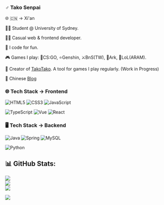### ♂️ Tako Senpai 

🌐 🇨🇳 -> Xi'an

🧑‍🎓 Student @ University of Sydney. 

👨‍💻 Casual web & frontend developer.

🌈 I code for fun. 

🎮 Games I play: 🔫CS:GO, ⭐Genshin, ⚔️BnS(TW), 🦕Ark, 🗼LoL(ARAM).

🐙 Creator of [TakoTako](https://tako-tako.netlify.app/). A tool for games I play regularly. (Work in Progress)

📓 Chinese [Blog](https://takosenpai2687.github.io/)

### 🌐 Tech Stack -> Frontend
![HTML5](https://img.shields.io/badge/html5-%23E34F26.svg?style=for-the-badge&logo=html5&logoColor=white) 
![CSS3](https://img.shields.io/badge/css3-%231572B6.svg?style=for-the-badge&logo=css3&logoColor=white) 
![JavaScript](https://img.shields.io/badge/javascript-%23323330.svg?style=for-the-badge&logo=javascript&logoColor=%23F7DF1E) 

![TypeScript](https://img.shields.io/badge/typescript-%23007ACC.svg?style=for-the-badge&logo=typescript&logoColor=white)
![Vue](https://img.shields.io/badge/Vue.js-35495E?style=for-the-badge&logo=vuedotjs&logoColor=white)
![React](https://img.shields.io/badge/react-%2320232a.svg?style=for-the-badge&logo=react&logoColor=%2361DAFB) 

<!-- ![Redux](https://img.shields.io/badge/redux-%23593d88.svg?style=for-the-badge&logo=redux&logoColor=white) -->

<!-- ![Ant-Design](https://img.shields.io/badge/-AntDesign-%230170FE?style=for-the-badge&logo=ant-design&logoColor=white) 
![MUI](https://img.shields.io/badge/MUI-%230081CB.svg?style=for-the-badge&logo=material-ui&logoColor=white)  -->

### 🖥️ Tech Stack -> Backend
![Java](https://img.shields.io/badge/java-%23ED8B00.svg?style=for-the-badge&logo=java&logoColor=white)
![Spring](https://img.shields.io/badge/spring-%236DB33F.svg?style=for-the-badge&logo=spring&logoColor=white) 
![MySQL](https://img.shields.io/badge/mysql-%2300f.svg?style=for-the-badge&logo=mysql&logoColor=white) 

![Python](https://img.shields.io/badge/python-3670A0?style=for-the-badge&logo=python&logoColor=ffdd54)

## 📊 GitHub Stats:
![](https://github-readme-stats.vercel.app/api?username=takosenpai2687&theme=default&hide_border=false&include_all_commits=true&count_private=true)<br/>
![](https://github-readme-streak-stats.herokuapp.com/?user=takosenpai2687&theme=default&hide_border=false)<br/>
![](https://github-readme-stats.vercel.app/api/top-langs/?username=takosenpai2687&theme=default&hide_border=false&include_all_commits=true&count_private=true&layout=compact)

![](https://komarev.com/ghpvc/?username=takosenpai2687)
